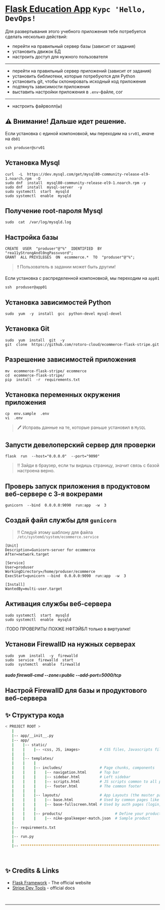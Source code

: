 # [Flask Education App](https://rotor.cloud/) `Курс 'Hello, DevOps!`

Для развертывания этого учебного приложения тебе потребуется сделать несколько действий:

- перейти на правильный сервер базы (зависит от задания)
- установить движок БД
- настроить доступ для нужного пользователя
---
- перейти на правильный сервер приложений (зависит от задания)
- установить библиотеки, которые потребуются для Python
- установить git, чтобы склонировать исходный код приложения
- подтянуть зависимости приложения
- выставить настройки приложения в `.env`-файле, сог
---
- настроить файрволл(ы)


## ⚠️ Внимание! Дальше идет решение.


Если установка с единой компоновкой, мы переходим на `srv01`, иначе на `db01`

```
ssh produser@srv01
```

Установка Mysql
---
```
curl  -L  https://dev.mysql.com/get/mysql80-community-release-el9-1.noarch.rpm  -O
sudo dnf  install  mysql80-community-release-el9-1.noarch.rpm -y
sudo dnf  install  mysql-server  -y
sudo systemctl  start  mysqld
sudo systemctl  enable  mysqld
```

Получение root-пароля Mysql
---

```
sudo  cat  /var/log/mysqld.log
```

Настройка базы
---

```
CREATE  USER  "produser"@"%"  IDENTIFIED  BY  "rea11yStrongAndl0ngPassvvord";
GRANT  ALL PRIVILEGES  ON  ecommerce.*  TO  "produser"@"%";
```

>❗ Пользователь в задании может быть другим!


Если установка с распределенной компоновкой, мы переходим на `app01`

```
ssh  produser@app01
```


Установка зависимостей Python
---
```
sudo  yum  -y  install  gcc  python-devel mysql-devel 
```

Установка Git
---
```
sudo  yum  install  git  -y
git  clone  https://github.com/rotoro-cloud/ecommerce-flask-stripe.git
```

Разрешение зависимостей приложения
---
```
mv  ecommerce-flask-stripe/ ecommerce
cd  ecommerce-flask-stripe/
pip  install  -r  requirements.txt
```

Установка переменных окружения приложения
---
```
cp  env.sample  .env
vi  .env
```

>🖊️ Исправь данные на те, которые раньше установил в `MySQL`

Запусти девелоперский сервер для проверки
---
```
flask  run  --host="0.0.0.0"  --port="9090"
```

>‼️ Зайди в браузер, если ты видишь страницу, значит связь с базой настроена верно.

Проверь запуск приложения в продуктовом веб-сервере с 3-я вокрерами
---
```
gunicorn  --bind  0.0.0.0:9090  run:app  -w  3
```

Создай файл службы для `gunicorn`
---
>‼️ Следуй этому шаблону для файла `/etc/systemd/system/ecommerce.service`
```
[Unit]
Description=Gunicorn-server for ecommerce
After=network.target

[Service]
User=produser
WorkingDirectory=/home/produser/ecommerce
ExecStart=gunicorn --bind  0.0.0.0:9090  run:app  -w  3

[Install]
WantedBy=multi-user.target
```

Активация службы веб-сервера
---
```
sudo systemctl  start  mysqld
sudo systemctl  enable  mysqld
```


:TODO ПРОВЕРИТЬ! ПОХЖЕ НФТЭЙБЛ только в виртуалке!

Установи FirewallD на нужных серверах
---
```
sudo  yum  install  -y  firewalld
sudo  service  firewalld  start
sudo  systemctl  enable  firewalld
```

##### sudo firewall-cmd --zone=public --add-port=5000/tcp

Настрой FirewallD для базы и продуктового веб-сервера
---






## ✨ Структура кода

```bash
< PROJECT ROOT >
   |
   |-- app/__init__.py
   |-- app/
   |    |-- static/
   |    |    |-- <css, JS, images>         # CSS files, Javascripts files
   |    |
   |    |-- templates/
   |    |    |
   |    |    |-- includes/                 # Page chunks, components
   |    |    |    |-- navigation.html      # Top bar
   |    |    |    |-- sidebar.html         # Left sidebar
   |    |    |    |-- scripts.html         # JS scripts common to all pages
   |    |    |    |-- footer.html          # The common footer
   |    |    |
   |    |    |-- layouts/                  # App Layouts (the master pages)
   |    |    |    |-- base.html            # Used by common pages like index, UI
   |    |    |    |-- base-fullscreen.html # Used by auth pages (login, register)
   |    |    |
   |    |    |-- products/                        # Define your products here
   |    |    |    |-- nike-goalkeeper-match.json  # Sample product
   |
   |-- requirements.txt
   |
   |-- run.py
   |
   |-- ************************************************************************
```

<br />

## ✨ Credits & Links

- [Flask Framework](https://www.palletsprojects.com/p/flask/) - The official website
- [Stripe Dev Tools](https://stripe.com/docs/development) - official docs

<br />

---

